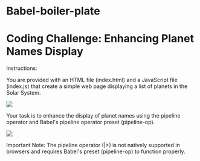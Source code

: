 # Babel-boiler-plate
# Coding Challenge: Enhancing Planet Names Display

Instructions:

You are provided with an HTML file (index.html) and a JavaScript file (index.js) that create a simple web page displaying a list of planets in the Solar System.

![](https://kq-storage.s3.ap-south-1.amazonaws.com/without+babel.png)

Your task is to enhance the display of planet names using the pipeline operator and Babel's pipeline operator preset (pipeline-op).

![](https://kq-storage.s3.ap-south-1.amazonaws.com/with+babel.png)

Important Note: The pipeline operator (|>) is not natively supported in browsers and requires Babel's preset (pipeline-op) to function properly.

